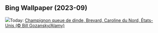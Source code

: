 ## Bing Wallpaper (2023-09)
![](https://www.bing.com/th?id=OHR.TurkeyTailMush_FR-FR8157290874_UHD.jpg&w=1000)Today: [Champignon queue de dinde, Brevard, Caroline du Nord, États-Unis (© Bill Gozansky/Alamy)](https://www.bing.com/th?id=OHR.TurkeyTailMush_FR-FR8157290874_UHD.jpg)